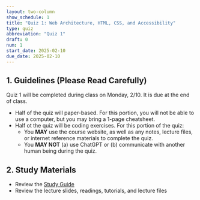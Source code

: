 ```yaml
---
layout: two-column
show_schedule: 1
title: "Quiz 1: Web Architecture, HTML, CSS, and Accessibility"
type: quiz
abbreviation: "Quiz 1"
draft: 0
num: 1
start_date: 2025-02-10
due_date: 2025-02-10
---
```


## 1. Guidelines (Please Read Carefully)
Quiz 1 will be completed during class on Monday, 2/10. It is due at the end of class.
* Half of the quiz will paper-based. For this portion, you will not be able to use a computer, but you may bring a 1-page cheatsheet. 
* Half ot the quiz will be coding exercises. For this portion of the quiz:
    * You **MAY** use the course website, as well as any notes, lecture files, or internet reference materials to complete the quiz.
    * You **MAY NOT** (a) use ChatGPT or (b) communicate with another human being during the quiz.

## 2. Study Materials
* Review the <a href="https://docs.google.com/document/d/18eE6w02OOY52t735uT05IZ1s8763K9Hm/edit?usp=sharing&ouid=113376576186080604800&rtpof=true&sd=true" target="_blank">Study Guide</a>
* Review the lecture slides, readings, tutorials, and lecture files
